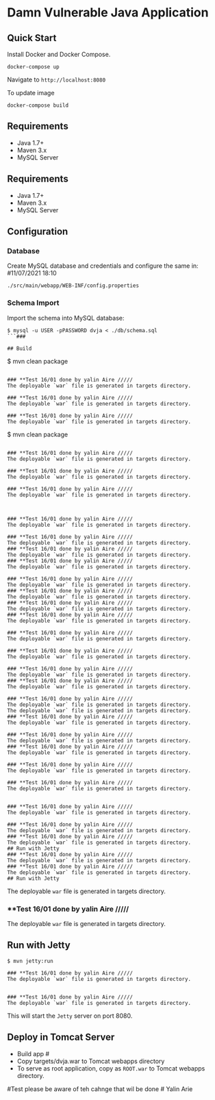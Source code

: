 # Damn Vulnerable Java Application

## Quick Start

Install Docker and Docker Compose.

```
docker-compose up
```
Navigate to `http://localhost:8080`

To update image

```
docker-compose build
```

## Requirements

* Java 1.7+
* Maven 3.x
* MySQL Server
## Requirements

* Java 1.7+
* Maven 3.x
* MySQL Server
## Configuration

### Database

Create MySQL database and credentials and configure the same in: #11/07/2021 18:10

```
./src/main/webapp/WEB-INF/config.properties
```

### Schema Import

Import the schema into MySQL database:

```
$ mysql -u USER -pPASSWORD dvja < ./db/schema.sql
```###

## Build

```
$ mvn clean package
```

### **Test 16/01 done by yalin Aire /////
The deployable `war` file is generated in targets directory.

### **Test 16/01 done by yalin Aire /////
The deployable `war` file is generated in targets directory.

### **Test 16/01 done by yalin Aire /////
The deployable `war` file is generated in targets directory.
```
$ mvn clean package
```

### **Test 16/01 done by yalin Aire /////
The deployable `war` file is generated in targets directory.

### **Test 16/01 done by yalin Aire /////
The deployable `war` file is generated in targets directory.

### **Test 16/01 done by yalin Aire /////
The deployable `war` file is generated in targets directory.



### **Test 16/01 done by yalin Aire /////
The deployable `war` file is generated in targets directory.

### **Test 16/01 done by yalin Aire /////
The deployable `war` file is generated in targets directory.
### **Test 16/01 done by yalin Aire /////
The deployable `war` file is generated in targets directory.
### **Test 16/01 done by yalin Aire /////
The deployable `war` file is generated in targets directory.

### **Test 16/01 done by yalin Aire /////
The deployable `war` file is generated in targets directory.
### **Test 16/01 done by yalin Aire /////
The deployable `war` file is generated in targets directory.
### **Test 16/01 done by yalin Aire /////
The deployable `war` file is generated in targets directory.
### **Test 16/01 done by yalin Aire /////
The deployable `war` file is generated in targets directory.

### **Test 16/01 done by yalin Aire /////
The deployable `war` file is generated in targets directory.

### **Test 16/01 done by yalin Aire /////
The deployable `war` file is generated in targets directory.

### **Test 16/01 done by yalin Aire /////
The deployable `war` file is generated in targets directory.
### **Test 16/01 done by yalin Aire /////
The deployable `war` file is generated in targets directory.

### **Test 16/01 done by yalin Aire /////
The deployable `war` file is generated in targets directory.
The deployable `war` file is generated in targets directory.
### **Test 16/01 done by yalin Aire /////
The deployable `war` file is generated in targets directory.

### **Test 16/01 done by yalin Aire /////
The deployable `war` file is generated in targets directory.
### **Test 16/01 done by yalin Aire /////
The deployable `war` file is generated in targets directory.

### **Test 16/01 done by yalin Aire /////
The deployable `war` file is generated in targets directory.

### **Test 16/01 done by yalin Aire /////
The deployable `war` file is generated in targets directory.


### **Test 16/01 done by yalin Aire /////
The deployable `war` file is generated in targets directory.

### **Test 16/01 done by yalin Aire /////
The deployable `war` file is generated in targets directory.
### **Test 16/01 done by yalin Aire /////
The deployable `war` file is generated in targets directory.
## Run with Jetty
### **Test 16/01 done by yalin Aire /////
The deployable `war` file is generated in targets directory.
### **Test 16/01 done by yalin Aire /////
The deployable `war` file is generated in targets directory.
## Run with Jetty
```


The deployable `war` file is generated in targets directory.
### **Test 16/01 done by yalin Aire /////
The deployable `war` file is generated in targets directory.
## Run with Jetty
```
$ mvn jetty:run

### **Test 16/01 done by yalin Aire /////
The deployable `war` file is generated in targets directory.


### **Test 16/01 done by yalin Aire /////
The deployable `war` file is generated in targets directory.
```

This will start the `Jetty` server on port 8080.

## Deploy in Tomcat Server

* Build app #
* Copy targets/dvja.war to Tomcat webapps directory
* To serve as root application, copy as `ROOT.war` to Tomcat webapps directory.

#Test please be aware of teh cahnge that wil be done # Yalin Arie 

